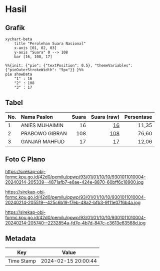 # Hasil

## Grafik

```mermaid
xychart-beta
    title "Perolehan Suara Nasional"
    x-axis [01, 02, 03]
    y-axis "Suara" 0 --> 108
    bar [16, 108, 17]
```

```mermaid
%%{init: {"pie": {"textPosition": 0.5}, "themeVariables": {"pieOuterStrokeWidth": "5px"}} }%%
pie showData
    "1" : 16
    "2" : 108
    "3" : 17
```

## Tabel

| No. | Nama Paslon    | Suara | Suara (raw) | Persentase |
|:--- |:-------------- | -----:| -----------:| ----------:|
| 1   | ANIES MUHAIMIN | 16    | [16][p-1]   | 11,35      |
| 2   | PRABOWO GIBRAN | 108   | [108][p-2]  | 76,60      |
| 3   | GANJAR MAHFUD  | 17    | [17][p-3]   | 12,06      |


[p-1]: https://github.com/gigit-pemilu/pemilu-2024/blob/main/pilpres/hitung-suara/sub/93-papua-selatan/sub/01-merauke/sub/01-merauke/sub/1010-seringgu-jaya/sub/004-tps/sub/paslon-1.txt
[p-2]: https://github.com/gigit-pemilu/pemilu-2024/blob/main/pilpres/hitung-suara/sub/93-papua-selatan/sub/01-merauke/sub/01-merauke/sub/1010-seringgu-jaya/sub/004-tps/sub/paslon-2.txt
[p-3]: https://github.com/gigit-pemilu/pemilu-2024/blob/main/pilpres/hitung-suara/sub/93-papua-selatan/sub/01-merauke/sub/01-merauke/sub/1010-seringgu-jaya/sub/004-tps/sub/paslon-3.txt

## Foto C Plano

https://sirekap-obj-formc.kpu.go.id/42d0/pemilu/ppwp/93/01/01/10/10/9301011010004-20240214-205339--4871afb7-e6ae-424e-8870-60bff6c18900.jpg

https://sirekap-obj-formc.kpu.go.id/42d0/pemilu/ppwp/93/01/01/10/10/9301011010004-20240214-205519--425c6b19-f7eb-48a2-bfb3-9f11e07f6b4a.jpg

https://sirekap-obj-formc.kpu.go.id/42d0/pemilu/ppwp/93/01/01/10/10/9301011010004-20240214-205740--2232854a-fd7e-4b7d-847c-c3613e63568d.jpg


## Metadata

| Key        | Value               |
| ---------- | ------------------- |
| Time Stamp | 2024-02-15 20:00:44 |



